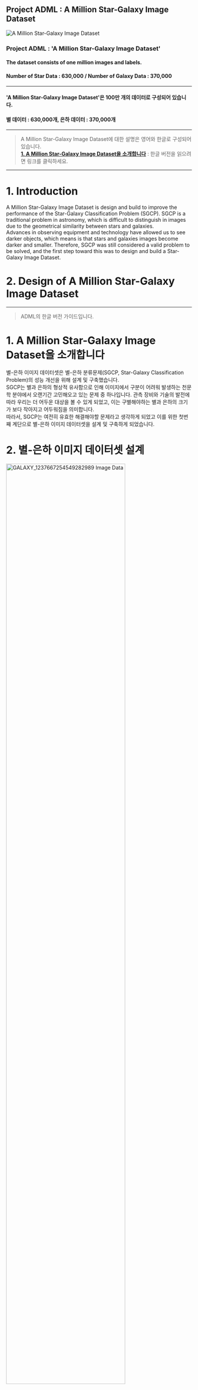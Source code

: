 Project ADML : A Million Star-Galaxy Image Dataset
---------------------------------------------------------

![A Million Star-Galaxy Image Dataset](https://raw.githubusercontent.com/PlutoMingyu/A-Million-Star-Galaxy-Image-Dataset/master/0.%20for%20GuideBook/A%20Million%20Star-Galaxy%20Dataset%20Logo_Dark.png)

### Project ADML : 'A Million Star-Galaxy Image Dataset'   
#### The dataset consists of one million images and labels.
#### Number of Star Data : 630,000 / Number of Galaxy Data : 370,000   

--------------------------------------------------------------------------------   

#### 'A Million Star-Galaxy Image Dataset'은 100만 개의 데이터로 구성되어 있습니다.
#### 별 데이터 : 630,000개, 은하 데이터 : 370,000개   

--------------------------------------------------------------------------------

> A Million Star-Galaxy Image Dataset에 대한 설명은 영어와 한글로 구성되어 있습니다.   
> [**1. A Million Star-Galaxy Image Dataset을 소개합니다**](https://github.com/PlutoMingyu/A-Million-Star-Galaxy-Image-Dataset#1-a-million-star-galaxy-image-dataset%EC%9D%84-%EC%86%8C%EA%B0%9C%ED%95%A9%EB%8B%88%EB%8B%A4) : 한글 버전을 읽으려면 링크를 클릭하세요.   

--------------------------------------------------------------------------------

# 1. Introduction
A Million Star-Galaxy Image Dataset is design and build to improve the performance of the Star-Galaxy Classification Problem (SGCP).
SGCP is a traditional problem in astronomy, which is difficult to distinguish in images due to the geometrical similarity between stars and galaxies.   
Advances in observing equipment and technology have allowed us to see darker objects, which means is that stars and galaxies images become darker and smaller.
Therefore, SGCP was still considered a valid problem to be solved, and the first step toward this was to design and build a Star-Galaxy Image Dataset.   

# 2. Design of A Million Star-Galaxy Image Dataset   


--------------------------------------------------------------------------------

> ADML의 한글 버전 가이드입니다.
# 1. A Million Star-Galaxy Image Dataset을 소개합니다
별-은하 이미지 데이터셋은 별-은하 분류문제(SGCP, Star-Galaxy Classification Problem)의 성능 개선을 위해 설계 및 구축했습니다.   
SGCP는 별과 은하의 형상적 유사함으로 인해 이미지에서 구분이 어려워 발생하는 천문학 분야에서 오랜기간 고민해오고 있는 문제 중 하나입니다. 관측 장비와 기술의 발전에 따라 우리는 더 어두운 대상을 볼 수 있게 되었고, 이는 구별해야하는 별과 은하의 크기가 보다 작아지고 어두워짐을 의미합니다.   
따라서, SGCP는 여전히 유효한 해결해야할 문제라고 생각하게 되었고 이를 위한 첫번째 계단으로 별-은하 이미지 데이터셋을 설계 및 구축하게 되었습니다.   

# 2. 별-은하 이미지 데이터셋 설계

<img src="https://github.com/PlutoMingyu/A-Million-Star-Galaxy-Image-Dataset/blob/master/0.%20for%20GuideBook/GALAXY_1237667254549282989%20Image%20Data.jpg" width="80%" height="80%" title="%(비율) 크기 설정" alt="GALAXY_1237667254549282989 Image Data"></img>

![Scale comparison of GALAXY_1237665427567804598](https://github.com/PlutoMingyu/A-Million-Star-Galaxy-Image-Dataset/blob/master/0.%20for%20GuideBook/Scale%20comparison%20of%20GALAXY_1237665427567804598%20image%20data.jpg)   

![Dataset building process](https://github.com/PlutoMingyu/A-Million-Star-Galaxy-Image-Dataset/blob/master/0.%20for%20GuideBook/Dataset%20building%20process.jpg)   

![The challenge of star-galaxy image classification](https://github.com/PlutoMingyu/A-Million-Star-Galaxy-Image-Dataset/blob/master/0.%20for%20GuideBook/The%20challenge%20of%20star-galaxy%20image%20classification.jpg)